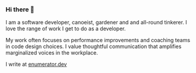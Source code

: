 ### Hi there 👋

I am a software developer, canoeist, gardener and and all-round tinkerer. I love the range of work I get to do as a developer.

My work often focuses on performance improvements and coaching teams in code design choices. I value thoughtful communication that amplifies marginalized voices in the workplace.

I write at [enumerator.dev](enumerator.dev)
